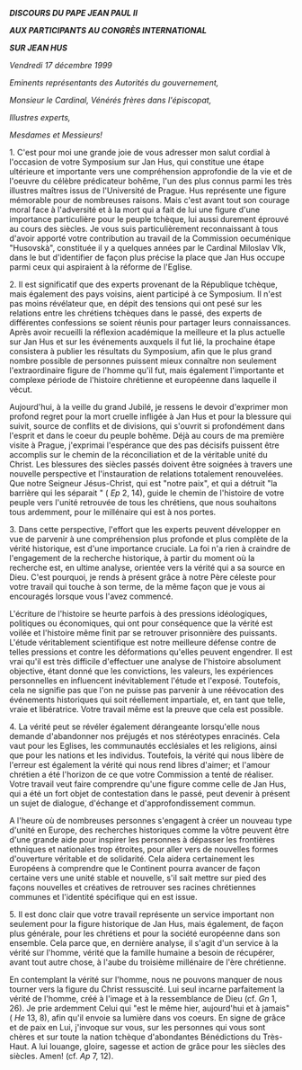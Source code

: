 ***DISCOURS DU PAPE JEAN PAUL II***

***AUX PARTICIPANTS AU CONGRÈS INTERNATIONAL***

***SUR JEAN HUS***

*Vendredi 17 décembre 1999*

*Eminents représentants des Autorités du gouvernement,*

*Monsieur le Cardinal, Vénérés frères dans l'épiscopat,*

*Illustres experts,*

*Mesdames et Messieurs!*

1. C'est pour moi une grande joie de vous adresser mon salut cordial à l'occasion de votre Symposium sur Jan Hus, qui constitue une étape ultérieure et importante vers une compréhension approfondie de la vie et de l'oeuvre du célèbre prédicateur bohême, l'un des plus connus parmi les très illustres maîtres issus de l'Université de Prague. Hus représente une figure mémorable pour de nombreuses raisons. Mais c'est avant tout son courage moral face à l'adversité et à la mort qui a fait de lui une figure d'une importance particulière pour le peuple tchèque, lui aussi durement éprouvé au cours des siècles. Je vous suis particulièrement reconnaissant à tous d'avoir apporté votre contribution au travail de la Commission oecuménique "Husovskà", constituée il y a quelques années par le Cardinal Miloslav Vlk, dans le but d'identifier de façon plus précise la place que Jan Hus occupe parmi ceux qui aspiraient à la réforme de l'Eglise.

2. Il est significatif que des experts provenant de la République tchèque, mais également des pays voisins, aient participé à ce Symposium. Il n'est pas moins révélateur que, en dépit des tensions qui ont pesé sur les relations entre les chrétiens tchèques dans le passé, des experts de différentes confessions se soient réunis pour partager leurs connaissances. Après avoir recueilli la réflexion académique la meilleure et la plus actuelle sur Jan Hus et sur les événements auxquels il fut lié, la prochaine étape consistera à publier les résultats du Symposium, afin que le plus grand nombre possible de personnes puissent mieux connaître non seulement l'extraordinaire figure de l'homme qu'il fut, mais également l'importante et complexe période de l'histoire chrétienne et européenne dans laquelle il vécut.

Aujourd'hui, à la veille du grand Jubilé, je ressens le devoir d'exprimer mon profond regret pour la mort cruelle infligée à Jan Hus et pour la blessure qui suivit, source de conflits et de divisions, qui s'ouvrit si profondément dans l'esprit et dans le coeur du peuple bohême. Déjà au cours de ma première visite à Prague, j'exprimai l'espérance que des pas décisifs puissent être accomplis sur le chemin de la réconciliation et de la véritable unité du Christ. Les blessures des siècles passés doivent être soignées à travers une nouvelle perspective et l'instauration de relations totalement renouvelées. Que notre Seigneur Jésus-Christ, qui est "notre paix", et qui a détruit "la barrière qui les séparait " ( *Ep* 2, 14), guide le chemin de l'histoire de votre peuple vers l'unité retrouvée de tous les chrétiens, que nous souhaitons tous ardemment, pour le millénaire qui est à nos portes.

3. Dans cette perspective, l'effort que les experts peuvent développer en vue de parvenir à une compréhension plus profonde et plus complète de la vérité historique, est d'une importance cruciale. La foi n'a rien à craindre de l'engagement de la recherche historique, à partir du moment où la recherche est, en ultime analyse, orientée vers la vérité qui a sa source en Dieu. C'est pourquoi, je rends à présent grâce à notre Père céleste pour votre travail qui touche à son terme, de la même façon que je vous ai encouragés lorsque vous l'avez commencé.

L'écriture de l'histoire se heurte parfois à des pressions idéologiques, politiques ou économiques, qui ont pour conséquence que la vérité est voilée et l'histoire même finit par se retrouver prisonnière des puissants. L'étude véritablement scientifique est notre meilleure défense contre de telles pressions et contre les déformations qu'elles peuvent engendrer. Il est vrai qu'il est très difficile d'effectuer une analyse de l'histoire absolument objective, étant donné que les convictions, les valeurs, les expériences personnelles en influencent inévitablement l'étude et l'exposé. Toutefois, cela ne signifie pas que l'on ne puisse pas parvenir à une réévocation des événements historiques qui soit réellement impartiale, et, en tant que telle, vraie et libératrice. Votre travail même est la preuve que cela est possible.

4. La vérité peut se révéler également dérangeante lorsqu'elle nous demande d'abandonner nos préjugés et nos stéréotypes enracinés. Cela vaut pour les Eglises, les communautés ecclésiales et les religions, ainsi que pour les nations et les individus. Toutefois, la vérité qui nous libère de l'erreur est également la vérité qui nous rend libres d'aimer; et l'amour chrétien a été l'horizon de ce que votre Commission a tenté de réaliser. Votre travail veut faire comprendre qu'une figure comme celle de Jan Hus, qui a été un fort objet de contestation dans le passé, peut devenir à présent un sujet de dialogue, d'échange et d'approfondissement commun.

A l'heure où de nombreuses personnes s'engagent à créer un nouveau type d'unité en Europe, des recherches historiques comme la vôtre peuvent être d'une grande aide pour inspirer les personnes à dépasser les frontières ethniques et nationales trop étroites, pour aller vers de nouvelles formes d'ouverture véritable et de solidarité. Cela aidera certainement les Européens à comprendre que le Continent pourra avancer de façon certaine vers une unité stable et nouvelle, s'il sait mettre sur pied des façons nouvelles et créatives de retrouver ses racines chrétiennes communes et l'identité spécifique qui en est issue.

5. Il est donc clair que votre travail représente un service important non seulement pour la figure historique de Jan Hus, mais également, de façon plus générale, pour les chrétiens et pour la société européenne dans son ensemble. Cela parce que, en dernière analyse, il s'agit d'un service à la vérité sur l'homme, vérité que la famille humaine a besoin de récupérer, avant tout autre chose, à l'aube du troisième millénaire de l'ère chrétienne.

En contemplant la vérité sur l'homme, nous ne pouvons manquer de nous tourner vers la figure du Christ ressuscité. Lui seul incarne parfaitement la vérité de l'homme, créé à l'image et à la ressemblance de Dieu (cf. *Gn* 1, 26). Je prie ardemment Celui qui "est le même hier, aujourd'hui et à jamais" ( *He* 13, 8), afin qu'il envoie sa lumière dans vos coeurs. En signe de grâce et de paix en Lui, j'invoque sur vous, sur les personnes qui vous sont chères et sur toute la nation tchèque d'abondantes Bénédictions du Très-Haut. A lui louange, gloire, sagesse et action de grâce pour les siècles des siècles. Amen! (cf. *Ap* 7, 12).